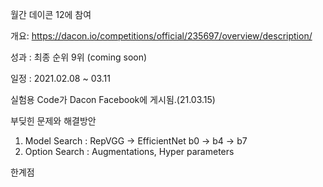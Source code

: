 월간 데이콘 12에 참여

개요: https://dacon.io/competitions/official/235697/overview/description/

성과 : 최종 순위 9위 (coming soon)

일정 : 2021.02.08 ~ 03.11

실험용 Code가 Dacon Facebook에 게시됨.(21.03.15)

부딪힌 문제와 해결방안
1. Model Search : RepVGG -> EfficientNet b0 -> b4 -> b7
2. Option Search : Augmentations, Hyper parameters

한계점

